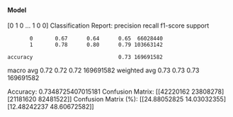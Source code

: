 #### Model
[0 1 0 ... 1 0 0]
Classification Report:
              precision    recall  f1-score   support

           0       0.67      0.64      0.65  66028440
           1       0.78      0.80      0.79 103663142

    accuracy                           0.73 169691582
   macro avg       0.72      0.72      0.72 169691582
weighted avg       0.73      0.73      0.73 169691582

Accuracy: 0.7348725407015181
Confusion Matrix:
[[42220162 23808278]
 [21181620 82481522]]
Confusion Matrix (%):
[[24.88052825 14.03032355]
 [12.48242237 48.60672582]]
